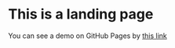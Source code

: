 # This is a landing page

You can see a demo on GitHub Pages by [this link](https://dmitriymikhaylichenko.github.io/alivio/)

